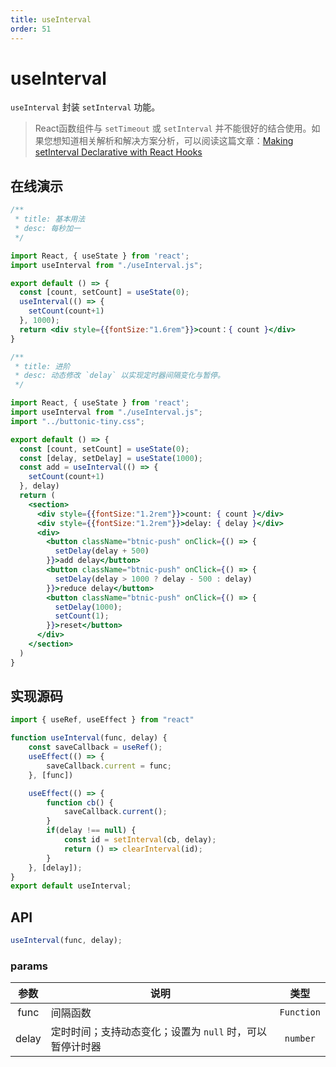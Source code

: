 ```yaml
---
title: useInterval
order: 51
---
```

# useInterval
`useInterval` 封装 `setInterval` 功能。

> React函数组件与 `setTimeout` 或 `setInterval` 并不能很好的结合使用。如果您想知道相关解析和解决方案分析，可以阅读这篇文章：[Making setInterval Declarative with React Hooks](https://overreacted.io/zh-hans/making-setinterval-declarative-with-react-hooks/)

## 在线演示

```jsx
/**
 * title: 基本用法
 * desc: 每秒加一
 */

import React, { useState } from 'react';
import useInterval from "./useInterval.js";

export default () => {
  const [count, setCount] = useState(0);
  useInterval(() => {
    setCount(count+1)
  }, 1000);
  return <div style={{fontSize:"1.6rem"}}>count：{ count }</div>
}
```


```jsx
/**
 * title: 进阶
 * desc: 动态修改 `delay` 以实现定时器间隔变化与暂停。
 */

import React, { useState } from 'react';
import useInterval from "./useInterval.js";
import "../buttonic-tiny.css";

export default () => {
  const [count, setCount] = useState(0);
  const [delay, setDelay] = useState(1000);
  const add = useInterval(() => {
    setCount(count+1)
  }, delay)
  return (
    <section>
      <div style={{fontSize:"1.2rem"}}>count: { count }</div>
      <div style={{fontSize:"1.2rem"}}>delay: { delay }</div>
      <div>
        <button className="btnic-push" onClick={() => {
          setDelay(delay + 500)
        }}>add delay</button>
        <button className="btnic-push" onClick={() => {
          setDelay(delay > 1000 ? delay - 500 : delay)
        }}>reduce delay</button>
        <button className="btnic-push" onClick={() => {
          setDelay(1000);
          setCount(1);
        }}>reset</button>
      </div>
    </section>
  )
}
```

## 实现源码
```jsx | pure
import { useRef, useEffect } from "react"

function useInterval(func, delay) {
    const saveCallback = useRef();
    useEffect(() => {
        saveCallback.current = func;
    }, [func])

    useEffect(() => {
        function cb() {
            saveCallback.current();
        }
        if(delay !== null) {
            const id = setInterval(cb, delay);
            return () => clearInterval(id);
        }
    }, [delay]);
}
export default useInterval;
```

## API
```js
useInterval(func, delay);
```

### params
|参数|说明|类型|
|:---:|---|:---:|
|func|间隔函数|`Function`|
|delay|定时时间；支持动态变化；设置为 `null` 时，可以暂停计时器| `number` |

